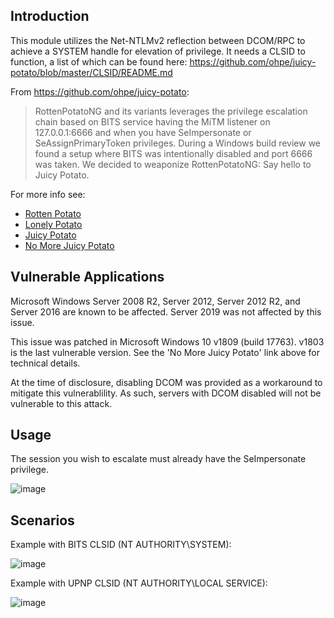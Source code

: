 ## Introduction

This module utilizes the Net-NTLMv2 reflection between DCOM/RPC to achieve a SYSTEM handle for elevation of privilege. It needs a CLSID to function, a list of which can be found here: https://github.com/ohpe/juicy-potato/blob/master/CLSID/README.md

From https://github.com/ohpe/juicy-potato:

> RottenPotatoNG and its variants leverages the privilege escalation chain based on BITS service having the MiTM listener on 127.0.0.1:6666 and when you have SeImpersonate or SeAssignPrimaryToken privileges. During a Windows build review we found a setup where BITS was intentionally disabled and port 6666 was taken.
> We decided to weaponize RottenPotatoNG: Say hello to Juicy Potato.

For more info see:
- [Rotten Potato](https://github.com/foxglovesec/RottenPotato)
- [Lonely Potato](https://decoder.cloud/2017/12/23/the-lonely-potato/)
- [Juicy Potato](https://ohpe.it/juicy-potato/)
- [No More Juicy Potato](https://decoder.cloud/2018/10/29/no-more-rotten-juicy-potato/)

## Vulnerable Applications

Microsoft Windows Server 2008 R2, Server 2012, Server 2012 R2, and Server 2016 are known to be affected. Server 2019 was not affected by this issue.

This issue was patched in Microsoft Windows 10 v1809 (build 17763). v1803 is the last vulnerable version. See the 'No More Juicy Potato' link above for technical details.

At the time of disclosure, disabling DCOM was provided as a workaround to mitigate this vulnerablility. As such, servers with DCOM disabled will not be vulnerable to this attack.

## Usage

The session you wish to escalate must already have the SeImpersonate privilege.

![image](https://user-images.githubusercontent.com/984628/51068493-2b6ef500-161f-11e9-9287-1eac0f942f87.png)

## Scenarios

Example with BITS CLSID (NT AUTHORITY\SYSTEM):

![image](https://user-images.githubusercontent.com/984628/50982077-aa1f4180-14fc-11e9-94f4-1a50ce765e0f.png)

Example with UPNP CLSID (NT AUTHORITY\LOCAL SERVICE):

![image](https://user-images.githubusercontent.com/984628/50982170-d76bef80-14fc-11e9-9124-ab43d69cb15c.png)
